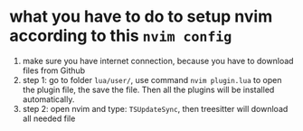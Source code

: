 # what you have to do to setup nvim according to this `nvim config`
1. make sure you have internet connection, because you have to download files 
   from Github
2. step 1: go to folder `lua/user/`, use command `nvim plugin.lua` to open 
   the plugin file, the save the file.
   Then all the plugins will be installed automatically.
3. step 2: open nvim and type: `TSUpdateSync`, then treesitter will download 
   all needed file
